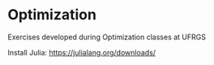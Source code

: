 # Optimization
Exercises developed during Optimization classes at UFRGS

Install Julia: https://julialang.org/downloads/
